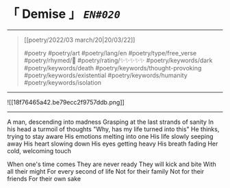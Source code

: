# &#12300; Demise &#12301; *`EN#020`*

---

> [[poetry/2022/03 march/20|20/03/22]]
> 
> #poetry 
> #poetry/art 
> #poetry/lang/en 
> #poetry/type/free_verse 
> #poetry/rhymed/🔴 
> #poetry/rating/✨✨✨✨✨ 
> #poetry/keywords/dark #poetry/keywords/death #poetry/keywords/thought-provoking #poetry/keywords/existential #poetry/keywords/humanity #poetry/keywords/isolation 

---

![[18f76465a42.be79ecc2f9757ddb.png]]

---

A man, descending into madness
Grasping at the last strands of sanity
In his head a turmoil of thoughts
"Why, has my life turned into this"
He thinks, trying to stay aware
His emotions melting into one
His life slowly seeping away
His heart slowing down
His eyes getting heavy
His breath fading
   Her cold, welcoming touch

When one's time comes
They are never ready
They will kick and bite
With all their might
For every second of life
Not for their family
Not for their friends
For their own sake